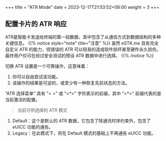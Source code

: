 +++
title = "ATR Mode"
date =  2023-12-17T21:53:52+08:00
weight = 3
+++

## 配置卡片的 ATR 响应

ATR是智能卡发送给终端的第一段数据，其中包含了从通信方式到数据结构的多种关键信息。
{{% notice style="note" title="注意" %}}
虽然 eSTK.me 具有完全自定义 ATR 的能力，但错误的 ATR 可以轻易的造成软件损坏甚至硬件永久损伤，最终用户仅可在经过安全测试的预设 ATR 数据中进行选择。
{{% /notice %}}

切换 ATR 设置是一个可靠操作，这意味着：

1. 你可以自由尝试该功能。
2. 该操作的结果是可逆的，或至少有一种恢复先前状态的方法。

“ATR 选择菜单” 具有 "< >" 或 "<\*>" 字符表示的前缀，其中 "<\*>" 前缀代表的是当前激活的配置。  
> 当前可供选择的 ATR 模式

1. Default：这个是默认的 ATR 数据，它包含了除通讯时序约束外，包含了 eUICC 功能的通告。
2. Legacy：在此模式下，将在 Default 模式的基础上不再通告 eUICC 功能。
